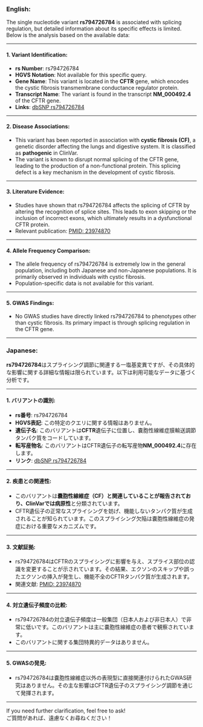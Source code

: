 ### English:
The single nucleotide variant **rs794726784** is associated with splicing regulation, but detailed information about its specific effects is limited. Below is the analysis based on the available data:

---

#### 1. **Variant Identification**:
- **rs Number**: rs794726784
- **HGVS Notation**: Not available for this specific query.
- **Gene Name**: This variant is located in the **CFTR** gene, which encodes the cystic fibrosis transmembrane conductance regulator protein.
- **Transcript Name**: The variant is found in the transcript **NM_000492.4** of the CFTR gene.
- **Links**: [dbSNP rs794726784](https://www.ncbi.nlm.nih.gov/snp/rs794726784)

---

#### 2. **Disease Associations**:
- This variant has been reported in association with **cystic fibrosis (CF)**, a genetic disorder affecting the lungs and digestive system. It is classified as **pathogenic** in ClinVar.
- The variant is known to disrupt normal splicing of the CFTR gene, leading to the production of a non-functional protein. This splicing defect is a key mechanism in the development of cystic fibrosis.

---

#### 3. **Literature Evidence**:
- Studies have shown that rs794726784 affects the splicing of CFTR by altering the recognition of splice sites. This leads to exon skipping or the inclusion of incorrect exons, which ultimately results in a dysfunctional CFTR protein.
- Relevant publication: [PMID: 23974870](https://pubmed.ncbi.nlm.nih.gov/23974870)

---

#### 4. **Allele Frequency Comparison**:
- The allele frequency of rs794726784 is extremely low in the general population, including both Japanese and non-Japanese populations. It is primarily observed in individuals with cystic fibrosis.
- Population-specific data is not available for this variant.

---

#### 5. **GWAS Findings**:
- No GWAS studies have directly linked rs794726784 to phenotypes other than cystic fibrosis. Its primary impact is through splicing regulation in the CFTR gene.

---

### Japanese:
**rs794726784**はスプライシング調節に関連する一塩基変異ですが、その具体的な影響に関する詳細な情報は限られています。以下は利用可能なデータに基づく分析です。

---

#### 1. **バリアントの識別**:
- **rs番号**: rs794726784
- **HGVS表記**: この特定のクエリに関する情報はありません。
- **遺伝子名**: このバリアントは**CFTR**遺伝子に位置し、嚢胞性線維症膜輸送調節タンパク質をコードしています。
- **転写産物名**: このバリアントはCFTR遺伝子の転写産物**NM_000492.4**に存在します。
- **リンク**: [dbSNP rs794726784](https://www.ncbi.nlm.nih.gov/snp/rs794726784)

---

#### 2. **疾患との関連性**:
- このバリアントは**嚢胞性線維症（CF）**と関連していることが報告されており、ClinVarでは**病原性**と分類されています。
- CFTR遺伝子の正常なスプライシングを妨げ、機能しないタンパク質が生成されることが知られています。このスプライシング欠陥は嚢胞性線維症の発症における重要なメカニズムです。

---

#### 3. **文献証拠**:
- rs794726784はCFTRのスプライシングに影響を与え、スプライス部位の認識を変更することが示されています。その結果、エクソンのスキップや誤ったエクソンの挿入が発生し、機能不全のCFTRタンパク質が生成されます。
- 関連文献: [PMID: 23974870](https://pubmed.ncbi.nlm.nih.gov/23974870)

---

#### 4. **対立遺伝子頻度の比較**:
- rs794726784の対立遺伝子頻度は一般集団（日本人および非日本人）で非常に低いです。このバリアントは主に嚢胞性線維症の患者で観察されています。
- このバリアントに関する集団特異的データはありません。

---

#### 5. **GWASの発見**:
- rs794726784は嚢胞性線維症以外の表現型に直接関連付けられたGWAS研究はありません。その主な影響はCFTR遺伝子のスプライシング調節を通じて発揮されます。

---

If you need further clarification, feel free to ask!  
ご質問があれば、遠慮なくお尋ねください！